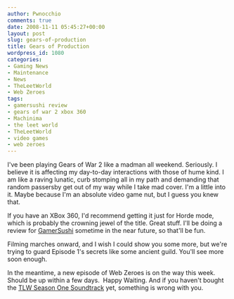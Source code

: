 ```yaml
---
author: Pwnocchio
comments: true
date: 2008-11-11 05:45:27+00:00
layout: post
slug: gears-of-production
title: Gears of Production
wordpress_id: 1080
categories:
- Gaming News
- Maintenance
- News
- TheLeetWorld
- Web Zeroes
tags:
- gamersushi review
- gears of war 2 xbox 360
- Machinima
- the leet world
- TheLeetWorld
- video games
- web zeroes
---
```


I've been playing Gears of War 2 like a madman all weekend. Seriously. I believe it is affecting my day-to-day interactions with those of hume kind. I am like a raving lunatic, curb stomping all in my path and demanding that random passersby get out of my way while I take mad cover. I'm a little into it. Maybe because I'm an absolute video game nut, but I guess you knew that.

If you have an XBox 360, I'd recommend getting it just for Horde mode, which is probably the crowning jewel of the title. Great stuff. I'll be doing a review for [GamerSushi](http://www.gamersushi.com/) sometime in the near future, so that'll be fun.

Filming marches onward, and I wish I could show you some more, but we're trying to guard Episode 1's secrets like some ancient guild. You'll see more soon enough.

In the meantime, a new episode of Web Zeroes is on the way this week. Should be up within a few days.  Happy Waiting. And if you haven't bought the [TLW Season One Soundtrack](http://www.smoothfewfilms.com/store/music/) yet, something is wrong with you. 
